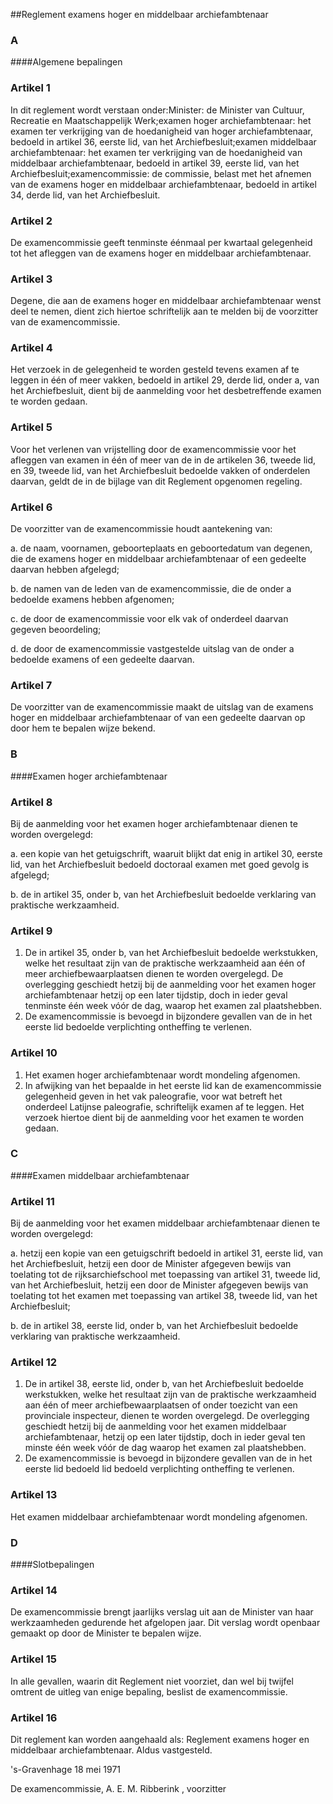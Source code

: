 <meta http-equiv='Content-Type' content='text/html; charset=utf-8' />

##Reglement examens hoger en middelbaar archiefambtenaar

### A  

####Algemene bepalingen

### Artikel  1  

In dit reglement wordt verstaan onder:Minister: de Minister van Cultuur, Recreatie en Maatschappelijk Werk;examen hoger archiefambtenaar: het examen ter verkrijging van de hoedanigheid van hoger archiefambtenaar, bedoeld in artikel 36, eerste lid, van het Archiefbesluit;examen middelbaar archiefambtenaar: het examen ter verkrijging van de hoedanigheid van middelbaar archiefambtenaar, bedoeld in artikel 39, eerste lid, van het Archiefbesluit;examencommissie: de commissie, belast met het afnemen van de examens hoger en middelbaar archiefambtenaar, bedoeld in artikel 34, derde lid, van het Archiefbesluit. 

### Artikel  2  

De examencommissie geeft tenminste éénmaal per kwartaal gelegenheid tot het afleggen van de examens hoger en middelbaar archiefambtenaar. 

### Artikel  3  

Degene, die aan de examens hoger en middelbaar archiefambtenaar wenst deel te nemen, dient zich hiertoe schriftelijk aan te melden bij de voorzitter van de examencommissie. 

### Artikel  4  

Het verzoek in de gelegenheid te worden gesteld tevens examen af te leggen in één of meer vakken, bedoeld in artikel 29, derde lid, onder a, van het Archiefbesluit, dient bij de aanmelding voor het desbetreffende examen te worden gedaan. 

### Artikel  5  

Voor het verlenen van vrijstelling door de examencommissie voor het afleggen van examen in één of meer van de in de artikelen 36, tweede lid, en 39, tweede lid, van het Archiefbesluit bedoelde vakken of onderdelen daarvan, geldt de in de bijlage van dit Reglement opgenomen regeling. 

### Artikel  6  

De voorzitter van de examencommissie houdt aantekening van: 

a. de naam, voornamen, geboorteplaats en geboortedatum van degenen, die de examens hoger en middelbaar archiefambtenaar of een gedeelte daarvan hebben afgelegd; 

b. de namen van de leden van de examencommissie, die de onder a bedoelde examens hebben afgenomen; 

c. de door de examencommissie voor elk vak of onderdeel daarvan gegeven beoordeling; 

d. de door de examencommissie vastgestelde uitslag van de onder a bedoelde examens of een gedeelte daarvan.  

### Artikel  7  

De voorzitter van de examencommissie maakt de uitslag van de examens hoger en middelbaar archiefambtenaar of van een gedeelte daarvan op door hem te bepalen wijze bekend. 

### B  

####Examen hoger archiefambtenaar

### Artikel  8  

Bij de aanmelding voor het examen hoger archiefambtenaar dienen te worden overgelegd: 

a. een kopie van het getuigschrift, waaruit blijkt dat enig in artikel 30, eerste lid, van het Archiefbesluit bedoeld doctoraal examen met goed gevolg is afgelegd; 

b. de in artikel 35, onder b, van het Archiefbesluit bedoelde verklaring van praktische werkzaamheid.  

### Artikel  9  

1.  De in artikel 35, onder b, van het Archiefbesluit bedoelde werkstukken, welke het resultaat zijn van de praktische werkzaamheid aan één of meer archiefbewaarplaatsen dienen te worden overgelegd. De overlegging geschiedt hetzij bij de aanmelding voor het examen hoger archiefambtenaar hetzij op een later tijdstip, doch in ieder geval tenminste één week vóór de dag, waarop het examen zal plaatshebben.   
2.  De examencommissie is bevoegd in bijzondere gevallen van de in het eerste lid bedoelde verplichting ontheffing te verlenen.  

### Artikel  10  

1.  Het examen hoger archiefambtenaar wordt mondeling afgenomen.   
2.  In afwijking van het bepaalde in het eerste lid kan de examencommissie gelegenheid geven in het vak paleografie, voor wat betreft het onderdeel Latijnse paleografie, schriftelijk examen af te leggen. Het verzoek hiertoe dient bij de aanmelding voor het examen te worden gedaan.  

### C  

####Examen middelbaar archiefambtenaar

### Artikel  11  

Bij de aanmelding voor het examen middelbaar archiefambtenaar dienen te worden overgelegd: 

a. hetzij een kopie van een getuigschrift bedoeld in artikel 31, eerste lid, van het Archiefbesluit, hetzij een door de Minister afgegeven bewijs van toelating tot de rijksarchiefschool met toepassing van artikel 31, tweede lid, van het Archiefbesluit, hetzij een door de Minister afgegeven bewijs van toelating tot het examen met toepassing van artikel 38, tweede lid, van het Archiefbesluit; 

b. de in artikel 38, eerste lid, onder b, van het Archiefbesluit bedoelde verklaring van praktische werkzaamheid.  

### Artikel  12  

1.  De in artikel 38, eerste lid, onder b, van het Archiefbesluit bedoelde werkstukken, welke het resultaat zijn van de praktische werkzaamheid aan één of meer archiefbewaarplaatsen of onder toezicht van een provinciale inspecteur, dienen te worden overgelegd. De overlegging geschiedt hetzij bij de aanmelding voor het examen middelbaar archiefambtenaar, hetzij op een later tijdstip, doch in ieder geval ten minste één week vóór de dag waarop het examen zal plaatshebben.   
2.  De examencommissie is bevoegd in bijzondere gevallen van de in het eerste lid bedoeld lid bedoeld verplichting ontheffing te verlenen.  

### Artikel  13  

Het examen middelbaar archiefambtenaar wordt mondeling afgenomen. 

### D  

####Slotbepalingen

### Artikel  14  

De examencommissie brengt jaarlijks verslag uit aan de Minister van haar werkzaamheden gedurende het afgelopen jaar. Dit verslag wordt openbaar gemaakt op door de Minister te bepalen wijze. 

### Artikel  15  

In alle gevallen, waarin dit Reglement niet voorziet, dan wel bij twijfel omtrent de uitleg van enige bepaling, beslist de examencommissie. 

### Artikel  16  

Dit reglement kan worden aangehaald als: Reglement examens hoger en middelbaar archiefambtenaar. 
Aldus vastgesteld. 

's-Gravenhage 
18 mei 1971    

De
examencommissie, 
A. E. M. Ribberink , 
voorzitter    

